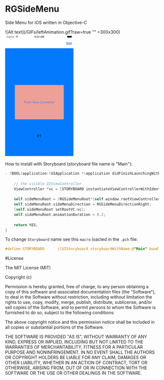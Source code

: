 # RGSideMenu
Side Menu for iOS written in Objective-C

![Alt text](/GIFs/leftAnimation.gif?raw=true "" =300x300)
![Alt text](/GIFs/rightAnimation.gif?raw=true "")


How to install with Storyboard (storyboard file name is "Main"):

```objective-c
- (BOOL)application:(UIApplication *)application didFinishLaunchingWithOptions:(NSDictionary *)launchOptions {
    
    // the visible UIViewController
    ViewController *vc = [STORYBOARD instantiateViewControllerWithIdentifier:@"ViewController"];
    
    self.sideMenuRoot = (RGSideMenuRoot*)self.window.rootViewController;
    self.sideMenuRoot.sideMenuDirection = RGSideMenuDirectionRight;
    [self.sideMenuRoot setRootVC:vc];
    self.sideMenuRoot.animationDuration = 0.2;
    
    return YES;
}
```
To change ```Storyboard``` name see this ```macro``` loacted in the ```.pch``` file:
```objective-c
#define STORYBOARD      ([UIStoryboard storyboardWithName:@"Main" bundle:nil])
```

#License

The MIT License (MIT)

Copyright (c) <year> <copyright holders>

Permission is hereby granted, free of charge, to any person obtaining a copy
of this software and associated documentation files (the "Software"), to deal
in the Software without restriction, including without limitation the rights
to use, copy, modify, merge, publish, distribute, sublicense, and/or sell
copies of the Software, and to permit persons to whom the Software is
furnished to do so, subject to the following conditions:

The above copyright notice and this permission notice shall be included in
all copies or substantial portions of the Software.

THE SOFTWARE IS PROVIDED "AS IS", WITHOUT WARRANTY OF ANY KIND, EXPRESS OR
IMPLIED, INCLUDING BUT NOT LIMITED TO THE WARRANTIES OF MERCHANTABILITY,
FITNESS FOR A PARTICULAR PURPOSE AND NONINFRINGEMENT. IN NO EVENT SHALL THE
AUTHORS OR COPYRIGHT HOLDERS BE LIABLE FOR ANY CLAIM, DAMAGES OR OTHER
LIABILITY, WHETHER IN AN ACTION OF CONTRACT, TORT OR OTHERWISE, ARISING FROM,
OUT OF OR IN CONNECTION WITH THE SOFTWARE OR THE USE OR OTHER DEALINGS IN
THE SOFTWARE.


